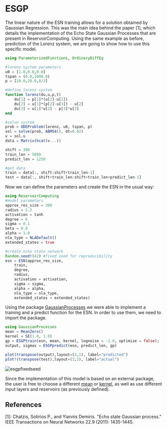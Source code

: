 # ESGP

The linear nature of the ESN training allows for a solution obtained by Gaussian Regression. This was the main idea behind the paper \[1\], which details the implementation of the Echo State Gaussian Processes that are present in ReservoirComputing. Using the same example as before, prediction of the Lorenz system, we are going to show how to use this specific model.

```julia
using ParameterizedFunctions, OrdinaryDiffEq

#lorenz system parameters
u0 = [1.0,0.0,0.0]                       
tspan = (0.0,1000.0)                      
p = [10.0,28.0,8/3]

#define lorenz system
function lorenz(du,u,p,t)
    du[1] = p[1]*(u[2]-u[1])
    du[2] = u[1]*(p[2]-u[3]) - u[2]
    du[3] = u[1]*u[2] - p[3]*u[3]
end

#solve system
prob = ODEProblem(lorenz, u0, tspan, p)  
sol = solve(prob, ABM54(), dt=0.02)   
v = sol.u
data = Matrix(hcat(v...))

shift = 300
train_len = 5000
predict_len = 1250

#get data
train = data[:, shift:shift+train_len-1]
test = data[:, shift+train_len:shift+train_len+predict_len-1]
```

Now we can define the parameters and create the ESN in the usual way:

```julia
using ReservoirComputing
#model parameters
approx_res_size = 300
radius = 1.2
activation = tanh
degree = 6
sigma = 0.1
beta = 0.0
alpha = 1.0
nla_type = NLADefault()
extended_states = true

#create echo state network  
Random.seed!(42) #fixed seed for reproducibility
esn = ESN(approx_res_size,
    train,
    degree,
    radius,
    activation = activation,
    sigma = sigma,
    alpha = alpha,
    nla_type = nla_type,
    extended_states = extended_states)
```
Using the package [GaussianProcesses](https://stor-i.github.io/GaussianProcesses.jl/latest/) we were able to implement a training and a predict function for the ESN. In order to use them, we need to import the package.

```julia
using GaussianProcesses
mean = MeanZero()
kernel = SE(1.0, 1.0)
gp = ESGPtrain(esn, mean, kernel, lognoise = -2.0, optimize = false);
output, sigmas = ESGPpredict(esn, predict_len, gp)
```
```julia
plot(transpose(output),layout=(3,1), label="predicted")
plot!(transpose(test),layout=(3,1), label="actual")
```
![esgpfixedseed](https://user-images.githubusercontent.com/10376688/90963508-6fdb9b80-e4b8-11ea-98ea-a45980f33cb6.png)

Since the implementation of this model is based on an external package, the user is free to choose a different [mean](https://stor-i.github.io/GaussianProcesses.jl/latest/mean/) or [kernel](https://stor-i.github.io/GaussianProcesses.jl/latest/kernels/), as well as use different input layers and reservoirs (as previously defined).

## References

[1]: Chatzis, Sotirios P., and Yiannis Demiris. "Echo state Gaussian process." IEEE Transactions on Neural Networks 22.9 (2011): 1435-1445.
